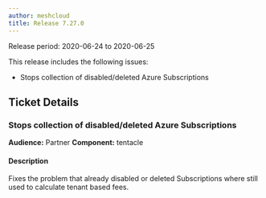 ```yaml
---
author: meshcloud
title: Release 7.27.0
---
```


Release period: 2020-06-24 to 2020-06-25

This release includes the following issues:
* Stops collection of disabled/deleted Azure Subscriptions
<!--truncate-->

## Ticket Details
### Stops collection of disabled/deleted Azure Subscriptions
**Audience:** Partner
**Component:** tentacle


#### Description
Fixes the problem that already disabled or deleted Subscriptions where still used to calculate tenant based fees.

